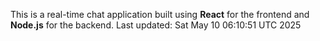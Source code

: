 This is a real-time chat application built using **React** for the frontend and **Node.js** for the backend.
Last updated: Sat May 10 06:10:51 UTC 2025
